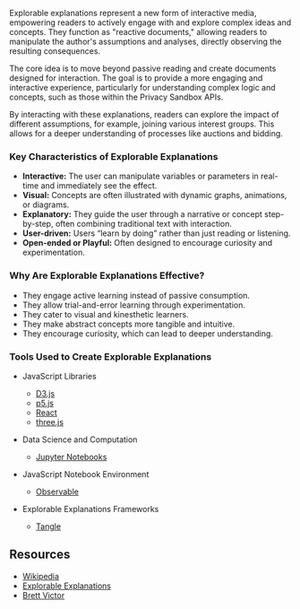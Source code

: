 Explorable explanations represent a new form of interactive media, empowering readers to actively engage with and explore complex ideas and concepts.  They function as "reactive documents," allowing readers to manipulate the author's assumptions and analyses, directly observing the resulting consequences.

The core idea is to move beyond passive reading and create documents designed for interaction.  The goal is to provide a more engaging and interactive experience, particularly for understanding complex logic and concepts, such as those within the Privacy Sandbox APIs.

By interacting with these explanations, readers can explore the impact of different assumptions, for example, joining various interest groups.  This allows for a deeper understanding of processes like auctions and bidding.

### Key Characteristics of Explorable Explanations

- **Interactive:** The user can manipulate variables or parameters in real-time and immediately see the effect.
- **Visual:** Concepts are often illustrated with dynamic graphs, animations, or diagrams.
- **Explanatory:** They guide the user through a narrative or concept step-by-step, often combining traditional text with interaction.
- **User-driven:** Users “learn by doing” rather than just reading or listening.
- **Open-ended or Playful:** Often designed to encourage curiosity and experimentation.

### Why Are Explorable Explanations Effective?
- They engage active learning instead of passive consumption.
- They allow trial-and-error learning through experimentation.
- They cater to visual and kinesthetic learners.
- They make abstract concepts more tangible and intuitive.
- They encourage curiosity, which can lead to deeper understanding.

### Tools Used to Create Explorable Explanations

- JavaScript Libraries
  - [D3.js](https://d3js.org/)
  - [p5.js](https://p5js.org/)
  - [React](https://react.dev/)
  - [three.js](https://threejs.org/)

- Data Science and Computation
  - [Jupyter Notebooks](https://jupyter.org/)

- JavaScript Notebook Environment
  - [Observable](https://observablehq.com/)

- Explorable Explanations Frameworks
  - [Tangle](http://worrydream.com/Tangle/)

## Resources
- [Wikipedia](https://en.wikipedia.org/wiki/Explorable_explanations)
- [Explorable Explanations](https://explorabl.es/)
- [Brett Victor](https://worrydream.com/ExplorableExplanations/)
